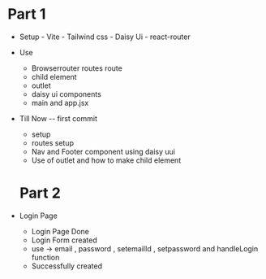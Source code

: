 # Part 1

- Setup 
       - Vite 
       - Tailwind css 
       - Daisy Ui
       - react-router

- Use 
     - Browserrouter routes route 
     - child element
     - outlet 
     - daisy ui components 
     - main and app.jsx

- Till Now -- first commit 
  - setup 
  - routes setup 
  - Nav and Footer component using daisy uui
  - Use of outlet and how to make child element

  # Part 2
 - Login Page 
   - Login Page Done
   - Login Form created 
   - use -> email , password , setemailId , setpassword and handleLogin function 
   - Successfully created